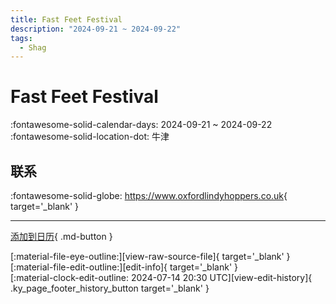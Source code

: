 ```yaml
---
title: Fast Feet Festival
description: "2024-09-21 ~ 2024-09-22"
tags:
  - Shag
---
```


# Fast Feet Festival 

:fontawesome-solid-calendar-days: 2024-09-21 ~ 2024-09-22  
:fontawesome-solid-location-dot: 牛津  

## 联系

:fontawesome-solid-globe: <https://www.oxfordlindyhoppers.co.uk>{ target='_blank' }  

---

[添加到日历](https://swing.news/ics/zh-Hans/2024/uk/fast-feet-festival-2024.ics){ .md-button }

<div class="ky_page_footer" markdown>
<div class="ky_page_footer_trailing" markdown="span">
[:material-file-eye-outline:][view-raw-source-file]{ target='_blank' }
[:material-file-edit-outline:][edit-info]{ target='_blank' }
</div>
<div class="ky_page_footer_leading" markdown="span">
[:material-clock-edit-outline: 2024-07-14 20:30 UTC][view-edit-history]{ .ky_page_footer_history_button target='_blank' }
</div>
</div>

[view-raw-source-file]: https://github.com/swingdance/events/blob/main/2024/uk/fast-feet-festival-2024.json "查看原始源文件"
[edit-info]: https://github.com/swingdance/events/issues/new?assignees=&labels=update+event&projects=&template=03-update_entity.yml&title=%5B2024%2Fuk%5D%20Fast%20Feet%20Festival&region=uk&year=2024&id=fast-feet-festival-2024&name=Fast%20Feet%20Festival&org_id= "编辑信息"

[view-edit-history]: https://github.com/swingdance/events/commits/main/2024/uk/fast-feet-festival-2024.json "查看编辑历史"
